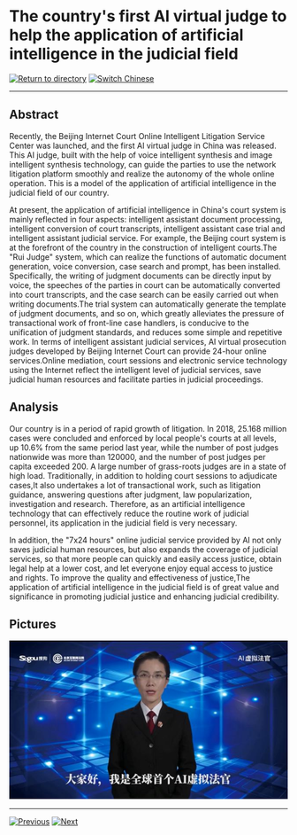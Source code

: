 # The country's first AI virtual judge to help the application of artificial intelligence in the judicial field

[![Return to directory](http://img.shields.io/badge/Click-Back-875A7B.svg?style=flat&colorA=8F8F8F)](/)
[![Switch Chinese](http://img.shields.io/badge/Switch-Chinese-875A7B.svg?style=flat&colorA=8F8F8F)](https://doc.shanghaiopen.org.cn/case/16/2.html)

----------

## Abstract

Recently, the Beijing Internet Court Online Intelligent Litigation Service Center was launched, and the first AI virtual judge in China was released. This AI judge, built with the help of voice intelligent synthesis and image intelligent synthesis technology, can guide the parties to use the network litigation platform smoothly and realize the autonomy of the whole online operation. This is a model of the application of artificial intelligence in the judicial field of our country.

At present, the application of artificial intelligence in China's court system is mainly reflected in four aspects: intelligent assistant document processing, intelligent conversion of court transcripts, intelligent assistant case trial and intelligent assistant judicial service. For example, the Beijing court system is at the forefront of the country in the construction of intelligent courts.The "Rui Judge" system, which can realize the functions of automatic document generation, voice conversion, case search and prompt, has been installed. Specifically, the writing of judgment documents can be directly input by voice, the speeches of the parties in court can be automatically converted into court transcripts, and the case search can be easily carried out when writing documents.The trial system can automatically generate the template of judgment documents, and so on, which greatly alleviates the pressure of transactional work of front-line case handlers, is conducive to the unification of judgment standards, and reduces some simple and repetitive work. In terms of intelligent assistant judicial services, AI virtual prosecution judges developed by Beijing Internet Court can provide 24-hour online services.Online mediation, court sessions and electronic service technology using the Internet reflect the intelligent level of judicial services, save judicial human resources and facilitate parties in judicial proceedings.


## Analysis

Our country is in a period of rapid growth of litigation. In 2018, 25.168 million cases were concluded and enforced by local people's courts at all levels, up 10.6% from the same period last year, while the number of post judges nationwide was more than 120000, and the number of post judges per capita exceeded 200. A large number of grass-roots judges are in a state of high load. Traditionally, in addition to holding court sessions to adjudicate cases,It also undertakes a lot of transactional work, such as litigation guidance, answering questions after judgment, law popularization, investigation and research. Therefore, as an artificial intelligence technology that can effectively reduce the routine work of judicial personnel, its application in the judicial field is very necessary.

In addition, the "7x24 hours" online judicial service provided by AI not only saves judicial human resources, but also expands the coverage of judicial services, so that more people can quickly and easily access justice, obtain legal help at a lower cost, and let everyone enjoy equal access to justice and rights. To improve the quality and effectiveness of justice,The application of artificial intelligence in the judicial field is of great value and significance in promoting judicial justice and enhancing judicial credibility.



## Pictures

![图片](16.2.1.jpg)


----------
 [![Previous](http://img.shields.io/badge/View-Previous-875A7B.svg?style=flat&colorA=8F8F8F)](https://doc.shanghaiopen.org.cn/case/16/en_1.html)
 [![Next](http://img.shields.io/badge/View-Next-875A7B.svg?style=flat&colorA=8F8F8F)](https://doc.shanghaiopen.org.cn/case/17/en_1.html)
